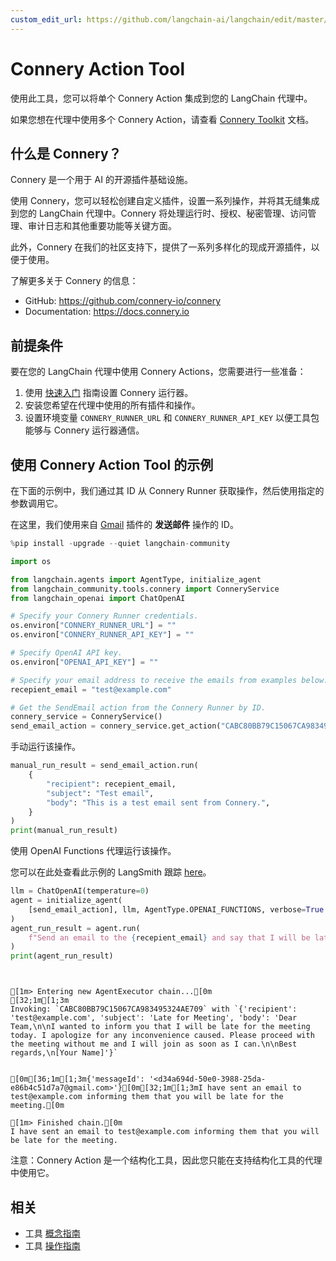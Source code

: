 ```yaml
---
custom_edit_url: https://github.com/langchain-ai/langchain/edit/master/docs/docs/integrations/tools/connery.ipynb
---
```


# Connery Action Tool

使用此工具，您可以将单个 Connery Action 集成到您的 LangChain 代理中。

如果您想在代理中使用多个 Connery Action，请查看 [Connery Toolkit](/docs/integrations/toolkits/connery) 文档。

## 什么是 Connery？

Connery 是一个用于 AI 的开源插件基础设施。

使用 Connery，您可以轻松创建自定义插件，设置一系列操作，并将其无缝集成到您的 LangChain 代理中。Connery 将处理运行时、授权、秘密管理、访问管理、审计日志和其他重要功能等关键方面。

此外，Connery 在我们的社区支持下，提供了一系列多样化的现成开源插件，以便于使用。

了解更多关于 Connery 的信息：

- GitHub: https://github.com/connery-io/connery
- Documentation: https://docs.connery.io

## 前提条件

要在您的 LangChain 代理中使用 Connery Actions，您需要进行一些准备：

1. 使用 [快速入门](https://docs.connery.io/docs/runner/quick-start/) 指南设置 Connery 运行器。
2. 安装您希望在代理中使用的所有插件和操作。
3. 设置环境变量 `CONNERY_RUNNER_URL` 和 `CONNERY_RUNNER_API_KEY` 以便工具包能够与 Connery 运行器通信。

## 使用 Connery Action Tool 的示例

在下面的示例中，我们通过其 ID 从 Connery Runner 获取操作，然后使用指定的参数调用它。

在这里，我们使用来自 [Gmail](https://github.com/connery-io/gmail) 插件的 **发送邮件** 操作的 ID。

```python
%pip install -upgrade --quiet langchain-community
```

```python
import os

from langchain.agents import AgentType, initialize_agent
from langchain_community.tools.connery import ConneryService
from langchain_openai import ChatOpenAI

# Specify your Connery Runner credentials.
os.environ["CONNERY_RUNNER_URL"] = ""
os.environ["CONNERY_RUNNER_API_KEY"] = ""

# Specify OpenAI API key.
os.environ["OPENAI_API_KEY"] = ""

# Specify your email address to receive the emails from examples below.
recepient_email = "test@example.com"

# Get the SendEmail action from the Connery Runner by ID.
connery_service = ConneryService()
send_email_action = connery_service.get_action("CABC80BB79C15067CA983495324AE709")
```

手动运行该操作。

```python
manual_run_result = send_email_action.run(
    {
        "recipient": recepient_email,
        "subject": "Test email",
        "body": "This is a test email sent from Connery.",
    }
)
print(manual_run_result)
```

使用 OpenAI Functions 代理运行该操作。

您可以在此处查看此示例的 LangSmith 跟踪 [here](https://smith.langchain.com/public/a37d216f-c121-46da-a428-0e09dc19b1dc/r)。

```python
llm = ChatOpenAI(temperature=0)
agent = initialize_agent(
    [send_email_action], llm, AgentType.OPENAI_FUNCTIONS, verbose=True
)
agent_run_result = agent.run(
    f"Send an email to the {recepient_email} and say that I will be late for the meeting."
)
print(agent_run_result)
```
```output


[1m> Entering new AgentExecutor chain...[0m
[32;1m[1;3m
Invoking: `CABC80BB79C15067CA983495324AE709` with `{'recipient': 'test@example.com', 'subject': 'Late for Meeting', 'body': 'Dear Team,\n\nI wanted to inform you that I will be late for the meeting today. I apologize for any inconvenience caused. Please proceed with the meeting without me and I will join as soon as I can.\n\nBest regards,\n[Your Name]'}`


[0m[36;1m[1;3m{'messageId': '<d34a694d-50e0-3988-25da-e86b4c51d7a7@gmail.com>'}[0m[32;1m[1;3mI have sent an email to test@example.com informing them that you will be late for the meeting.[0m

[1m> Finished chain.[0m
I have sent an email to test@example.com informing them that you will be late for the meeting.
```
注意：Connery Action 是一个结构化工具，因此您只能在支持结构化工具的代理中使用它。

## 相关

- 工具 [概念指南](/docs/concepts/#tools)
- 工具 [操作指南](/docs/how_to/#tools)